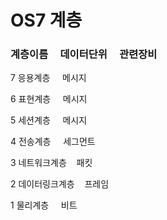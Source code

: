 # OS7 계층



### 계층이름 &nbsp;&nbsp;&nbsp;  데이터단위  &nbsp;&nbsp;&nbsp;      관련장비

7 응용계층 &nbsp;&nbsp;&nbsp; 메시지

6 표현계층 &nbsp;&nbsp;&nbsp; 메시지

5 세션계층 &nbsp;&nbsp;&nbsp; 메시지

4 전송계층 &nbsp;&nbsp;&nbsp; 세그먼트

3 네트워크계층 &nbsp;&nbsp; 패킷

2 데이터링크계층 &nbsp;&nbsp; 프레임

1 물리계층 &nbsp;&nbsp;&nbsp; 비트

